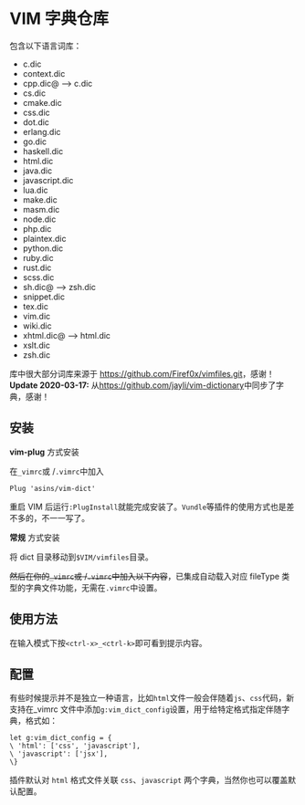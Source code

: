 # VIM 字典仓库

包含以下语言词库：

 - c.dic
 - context.dic
 - cpp.dic@ --> c.dic
 - cs.dic
 - cmake.dic
 - css.dic
 - dot.dic
 - erlang.dic
 - go.dic
 - haskell.dic
 - html.dic
 - java.dic
 - javascript.dic
 - lua.dic
 - make.dic
 - masm.dic
 - node.dic
 - php.dic
 - plaintex.dic
 - python.dic
 - ruby.dic
 - rust.dic
 - scss.dic
 - sh.dic@ --> zsh.dic
 - snippet.dic
 - tex.dic
 - vim.dic
 - wiki.dic
 - xhtml.dic@ --> html.dic
 - xslt.dic
 - zsh.dic

库中很大部分词库来源于 <https://github.com/Firef0x/vimfiles.git>，感谢！
**Update 2020-03-17:** 从<https://github.com/jayli/vim-dictionary>中同步了字典，感谢！

## 安装

**vim-plug** 方式安装

在`_vimrc`或 /`.vimrc`中加入

	Plug 'asins/vim-dict'

重启 VIM 后运行`:PlugInstall`就能完成安装了。`Vundle`等插件的使用方式也是差不多的，不一一写了。

**常规** 方式安装

将 dict 目录移动到`$VIM/vimfiles`目录。

~~然后在你的`_vimrc`或 /`.vimrc`中加入以下内容~~，已集成自动载入对应 fileType 类型的字典文件功能，无需在`.vimrc`中设置。


## 使用方法

在输入模式下按`<ctrl-x>_<ctrl-k>`即可看到提示内容。

## 配置

有些时候提示并不是独立一种语言，比如`html`文件一般会伴随着`js`、`css`代码，新支持在_vimrc 文件中添加`g:vim_dict_config`设置，用于给特定格式指定伴随字典，格式如：

```vim
let g:vim_dict_config = {
\ 'html': ['css', 'javascript'],
\ 'javascript': ['jsx'],
\}
```
插件默认对 `html` 格式文件关联 `css`、`javascript` 两个字典，当然你也可以覆盖默认配置。




